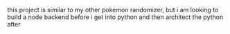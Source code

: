 this project is similar to my other pokemon randomizer, but i am looking to build a node backend before i get into python and then architect the python after